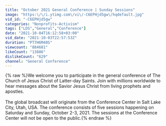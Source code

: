 ```yaml
---
title: "October 2021 General Conference | Sunday Sessions"
image: "https:\/\/i.ytimg.com\/vi\/-C6EPHjd5gw\/hqdefault.jpg"
vid_id: "-C6EPHjd5gw"
categories: "Nonprofits-Activism"
tags: ["LDS","General","Conference"]
date: "2021-10-04T16:12:58+03:00"
vid_date: "2021-10-03T22:57:53Z"
duration: "PT7H6M40S"
viewcount: "884681"
likeCount: "13886"
dislikeCount: "629"
channel: "General Conference"
---
```

{% raw %}We welcome you to participate in the general conference of The Church of Jesus Christ of Latter-day Saints. Join with millions worldwide to hear messages about the Savior Jesus Christ from living prophets and apostles.<br /><br />The global broadcast will originate from the Conference Center in Salt Lake City, Utah, USA. The conference consists of five sessions happening on Saturday and Sunday, October 2-3, 2021. The sessions at the Conference Center will not be open to the public.{% endraw %}
